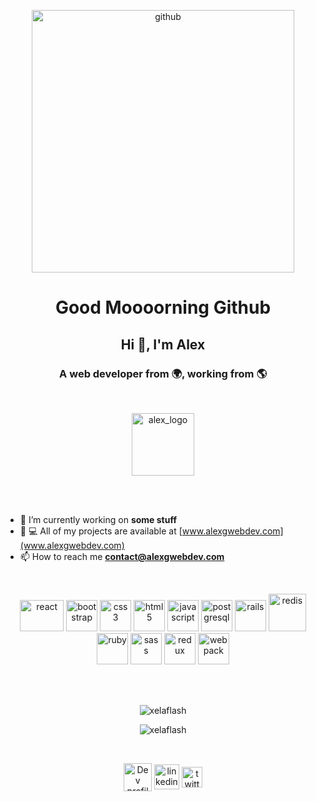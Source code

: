 <p align="center"><img align="center" src="https://octodex.github.com/images/daftpunktocat-thomas.gif" alt="github" width="420"/></p>

<h1 align="center"> Good Moooorning Github </h1>
<h2 align="center">Hi 👋, I'm Alex</h2>
<h3 align="center">A web developer from 🌍, working from 🌎</h3>
<br>
<p align="center"><img align="center" src="https://res.cloudinary.com/dcf4y5ngp/image/upload/v1595504600/logo_3d_colors.png" alt="alex_logo" width="100" height="100"/></p>
<br>
<br>

- 🔭 I’m currently working on **some stuff**
- 👨 💻 All of my projects are available at [www.alexgwebdev.com](www.alexgwebdev.com)
- 📫 How to reach me **contact@alexgwebdev.com**
<br>


<p
 align="center">
 <img src="https://res.cloudinary.com/dcf4y5ngp/image/upload/v1543598079/react.png" alt="react" width="70" height="50"/> 
 <img src="https://res.cloudinary.com/dcf4y5ngp/image/upload/v1596021748/bootstrap.png" alt="bootstrap" width="50" height="50"/> 
 <img src="https://res.cloudinary.com/dcf4y5ngp/image/upload/v1543598642/css-3.svg" alt="css3" width="50" height="50"/> 
 <img src="https://res.cloudinary.com/dcf4y5ngp/image/upload/v1543598643/html-5.svg"alt="html5" width="50" height="50"/>
 <img src="https://res.cloudinary.com/dcf4y5ngp/image/upload/v1543598642/javascript.svg" alt="javascript" width="50" height="50"/> 
 <img src="https://res.cloudinary.com/dcf4y5ngp/image/upload/v1543598643/postgresql.svg" alt="postgresql" width="50" height="50"/> 
 <img src="https://res.cloudinary.com/dcf4y5ngp/image/upload/v1543598080/rails2.png" alt="rails" width="50" height="50"/>
 <img src="https://res.cloudinary.com/dcf4y5ngp/image/upload/v1596021937/redis.png" alt="redis" width="60"/> 
 <img src="https://res.cloudinary.com/dcf4y5ngp/image/upload/v1543598079/Ruby_logo.png" alt="ruby" width="50" height="50"/> 
 <img src="https://res.cloudinary.com/dcf4y5ngp/image/upload/v1596022043/sass.png" alt="sass" width="50" height="50"/> 
 
 <img src="https://res.cloudinary.com/dcf4y5ngp/image/upload/v1596022239/Redux.png" alt="redux" height="50"/> 
 <img src="https://res.cloudinary.com/dcf4y5ngp/image/upload/v1596022235/webpack.png" alt="webpack" height="50"/>
</p>
<br><br>

<p align="center"> <img src="https://komarev.com/ghpvc/?username=xelaflash" alt="xelaflash" /> </p>
<p align="center"> <img src="https://github-readme-stats.vercel.app/api?username=xelaflash&show_icons=true&title_color=fff&icon_color=79ff97&text_color=9f9f9f&bg_color=151515"
alt="xelaflash" /> <p>
<br>
<p align="center">
 <a href="https://dev.to/xelaflash" target="blank"><img 
 align="center" src="https://d2fltix0v2e0sb.cloudfront.net/dev-badge.svg" alt="Dev profile" height="45" width="45" /></a>
 <a href="https://linkedin.com/in/alexgwebdev" target="blank"><img align="center" 
 src="https://cdn.jsdelivr.net/npm/simple-icons@3.0.1/icons/linkedin.svg" alt="linkedin profile" height="40"/></a>
 <a href="https://linkedin.com/in/alexgwebdev" target="blank">
  <img align="center" src="https://res.cloudinary.com/dcf4y5ngp/image/upload/v1595503514/Twitter_Logo_Black.png" alt="twitter profile" height="33"  /></a>
</p>
